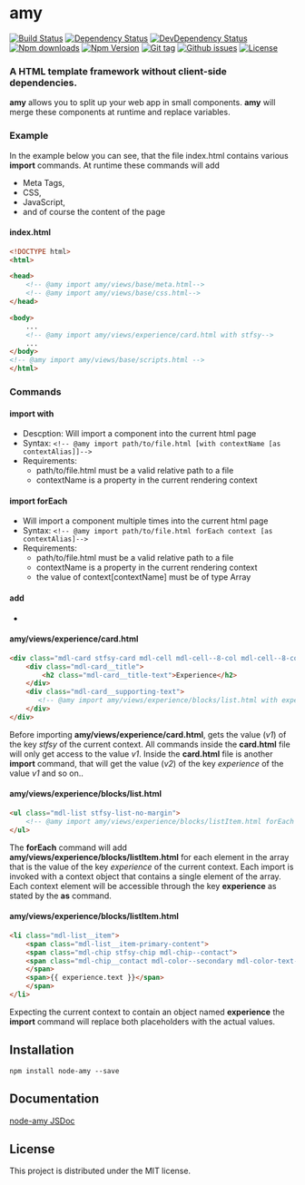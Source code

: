 # amy

[![Build Status](https://travis-ci.org/stfsy/node-amy.svg)](https://travis-ci.org/stfsy/node-amy)
[![Dependency Status](https://img.shields.io/david/stfsy/node-amy.svg)](https://github.com/stfsy/node-amy/blob/master/package.json)
[![DevDependency Status](https://img.shields.io/david/dev/stfsy/node-amy.svg)](https://github.com/stfsy/node-amy/blob/master/package.json)
[![Npm downloads](https://img.shields.io/npm/dm/node-amy.svg)](https://www.npmjs.com/package/node-amy)
[![Npm Version](https://img.shields.io/npm/v/node-amy.svg)](https://www.npmjs.com/package/node-amy)
[![Git tag](https://img.shields.io/github/tag/stfsy/node-amy.svg)](https://github.com/stfsy/node-amy/releases)
[![Github issues](https://img.shields.io/github/issues/stfsy/node-amy.svg)](https://github.com/stfsy/node-amy/issues)
[![License](https://img.shields.io/npm/l/node-amy.svg)](https://github.com/stfsy/node-amy/blob/master/LICENSE)

### A HTML template framework **without** client-side dependencies. 

**amy** allows you to split up your web app in small components. **amy** will merge these components at runtime and replace variables. 

### Example
In the example below you can see, that the file index.html contains various **import** commands. At runtime these commands will add
* Meta Tags,
* CSS,
* JavaScript,
* and of course the content of the page
#### index.html
```HTML
<!DOCTYPE html>
<html>

<head>
    <!-- @amy import amy/views/base/meta.html-->
    <!-- @amy import amy/views/base/css.html-->
</head>

<body>
    ...
    <!-- @amy import amy/views/experience/card.html with stfsy-->
    ...
</body>
<!-- @amy import amy/views/base/scripts.html -->
</html>
```

### Commands
#### import with
- Descption: Will import a component into the current html page
- Syntax: `<!-- @amy import path/to/file.html [with contextName [as contextAlias]]-->`
- Requirements: 
  - path/to/file.html must be a valid relative path to a file
  - contextName is a property in the current rendering context
#### import forEach
- Will import a component multiple times into the current html page
- Syntax: `<!-- @amy import path/to/file.html forEach context [as contextAlias]-->`
- Requirements: 
  - path/to/file.html must be a valid relative path to a file
  - contextName is a property in the current rendering context
  - the value of context[contextName] must be of type Array
#### add
- 

####  amy/views/experience/card.html
```HTML
<div class="mdl-card stfsy-card mdl-cell mdl-cell--8-col mdl-cell--8-col-tablet mdl-shadow--2dp">
    <div class="mdl-card__title">
        <h2 class="mdl-card__title-text">Experience</h2>
    </div>
    <div class="mdl-card__supporting-text">
       <!-- @amy import amy/views/experience/blocks/list.html with experience as experience-->
    </div>
</div>
```
Before importing **amy/views/experience/card.html**, gets the value (*v1*) of the key _stfsy_ of the current context. All commands inside the **card.html** file will only get access to the value *v1*. Inside the **card.html** file is another **import** 
command, that will get the value (*v2*) of the key _experience_ of the value *v1* and so on..
#### amy/views/experience/blocks/list.html
```HTML
<ul class="mdl-list stfsy-list-no-margin">
    <!-- @amy import amy/views/experience/blocks/listItem.html forEach experience as experience -->
</ul>
```
The **forEach** command will add **amy/views/experience/blocks/listItem.html** for each element in the array that is the value 
of the key _experience_ of the current context. Each import is invoked with a context object that contains a single element
of the array. Each context element will be accessible through the key **experience** as stated by the **as** command.

#### amy/views/experience/blocks/listItem.html
``` HTML
<li class="mdl-list__item">
    <span class="mdl-list__item-primary-content">
    <span class="mdl-chip stfsy-chip mdl-chip--contact">
    <span class="mdl-chip__contact mdl-color--secondary mdl-color-text--primary">{{ experience.label }}</span>
    </span>
    <span>{{ experience.text }}</span>
    </span>
</li>
```
Expecting the current context to contain an object named __experience__ the **import** command will replace 
both placeholders with the actual values.

## Installation

```
npm install node-amy --save
```

## Documentation

[node-amy JSDoc](https://stfsy.github.io/node-amy)

## License

This project is distributed under the MIT license.